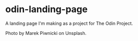 # odin-landing-page
A landing page I'm making as a project for The Odin Project.

Photo by Marek Piwnicki on Unsplash.
  
